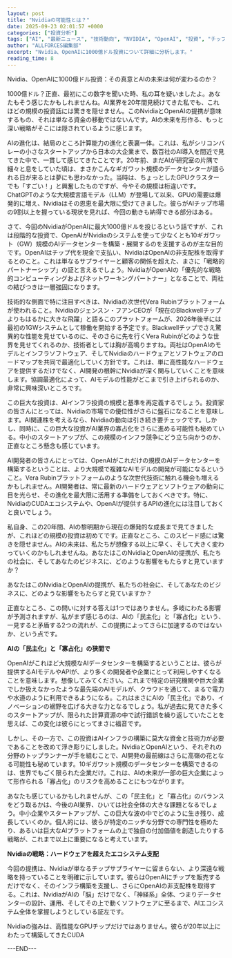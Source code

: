 ```yaml
---
layout: post
title: "Nvidiaの可能性とは？"
date: 2025-09-23 02:01:57 +0000
categories: ["投資分析"]
tags: ["AI", "最新ニュース", "技術動向", "NVIDIA", "OpenAI", "投資", "チップ"]
author: "ALLFORCES編集部"
excerpt: "Nvidia、OpenAIに1000億ドル投資について詳細に分析します。"
reading_time: 8
---
```


Nvidia、OpenAIに1000億ドル投資：その真意とAIの未来は何が変わるのか？

1000億ドル？正直、最初にこの数字を聞いた時、私の耳を疑いましたよ。あなたもそう感じたかもしれませんね。AI業界を20年間見続けてきた私でも、これほどの規模の投資話には驚きを隠せません。このNvidiaとOpenAIの提携が意味するもの、それは単なる資金の移動ではないんです。AIの未来を形作る、もっと深い戦略がそこには隠されているように感じます。

AIの進化は、結局のところ計算能力の進化と表裏一体。これは、私がシリコンバレーの小さなスタートアップから日本の大企業まで、数百社のAI導入を間近で見てきた中で、一貫して感じてきたことです。20年前、まだAIが研究室の片隅で細々と息をしていた頃は、まさかこんなギガワット規模のデータセンターが語られる日が来るとは夢にも思わなかった。当時は、ちょっとしたGPUクラスターでも「すごい！」と興奮したものですが、今やその規模は桁違いです。ChatGPTのような大規模言語モデル（LLM）が登場して以来、GPUの需要は爆発的に増え、Nvidiaはその恩恵を最大限に受けてきました。彼らがAIチップ市場の9割以上を握っている現状を見れば、今回の動きも納得できる部分はある。

さて、今回のNvidiaがOpenAIに最大1000億ドルを投じるという話ですが、これは段階的な投資で、OpenAIがNvidiaのシステムを使って少なくとも10ギガワット（GW）規模のAIデータセンターを構築・展開するのを支援するのが主な目的です。OpenAIはチップ代を現金で支払い、NvidiaはOpenAIの非支配株を取得するとのこと。これは単なるサプライヤーと顧客の関係を超えた、まさに「戦略的パートナーシップ」の証と言えるでしょう。NvidiaがOpenAIの「優先的な戦略的コンピューティングおよびネットワーキングパートナー」となることで、両社の結びつきは一層強固になります。

技術的な側面で特に注目すべきは、Nvidiaの次世代Vera Rubinプラットフォームが使われること。Nvidiaのジェンスン・フアンCEOが「現在のBlackwellチップよりもはるかに大きな飛躍」と語るこのプラットフォームが、2026年後半には最初の1GWシステムとして稼働を開始する予定です。Blackwellチップでさえ驚異的な性能を見せているのに、そのさらに先を行くVera Rubinがどのような世界を見せてくれるのか、技術者としては胸が高鳴りますね。両社はOpenAIのモデルとインフラソフトウェア、そしてNvidiaのハードウェアとソフトウェアのロードマップを共同で最適化していく方針です。これは、単に高性能なハードウェアを提供するだけでなく、AI開発の根幹にNvidiaが深く関与していくことを意味します。協調最適化によって、AIモデルの性能がどこまで引き上げられるのか、非常に興味深いところです。

この巨大な投資は、AIインフラ投資の規模と基準を再定義するでしょう。投資家の皆さんにとっては、Nvidiaの市場での優位性がさらに盤石になることを意味します。AI関連株を考えるなら、Nvidiaの動向は引き続き要チェックです。しかし、同時に、この巨大な投資がAI業界の寡占化をさらに進める可能性も秘めている。中小のスタートアップが、この規模のインフラ競争にどう立ち向かうのか、正直なところ懸念も感じています。

AI開発者の皆さんにとっては、OpenAIがこれだけの規模のAIデータセンターを構築するということは、より大規模で複雑なAIモデルの開発が可能になるということ。Vera Rubinプラットフォームのような次世代技術に触れる機会も増えるかもしれません。AI開発者は、常に最新のハードウェアとソフトウェアの動向に目を光らせ、その進化を最大限に活用する準備をしておくべきです。特に、NvidiaのCUDAエコシステムや、OpenAIが提供するAPIの進化には注目しておくと良いでしょう。

私自身、この20年間、AIの黎明期から現在の爆発的な成長まで見てきましたが、これほどの規模の投資は初めてです。正直なところ、このスピード感には驚きを隠せません。AIの未来は、私たちが想像する以上に早く、そして大きく変わっていくのかもしれませんね。あなたはこのNvidiaとOpenAIの提携が、私たちの社会に、そしてあなたのビジネスに、どのような影響をもたらすと見ていますか？

あなたはこのNvidiaとOpenAIの提携が、私たちの社会に、そしてあなたのビジネスに、どのような影響をもたらすと見ていますか？

正直なところ、この問いに対する答えは1つではありません。多岐にわたる影響が予測されますが、私がまず感じるのは、AIの「民主化」と「寡占化」という、一見すると矛盾する2つの流れが、この提携によってさらに加速するのではないか、という点です。

**AIの「民主化」と「寡占化」の狭間で**

OpenAIがこれほど大規模なAIデータセンターを構築するということは、彼らが提供するAIモデルやAPIが、より多くの開発者や企業にとって利用しやすくなることを意味します。想像してみてください。これまで特定の研究機関や巨大企業でしか扱えなかったような最先端のAIモデルが、クラウドを通じて、まるで電力や水道のように利用できるようになる。これはまさにAIの「民主化」であり、イノベーションの裾野を広げる大きな力となるでしょう。私が過去に見てきた多くのスタートアップが、限られた計算資源の中で試行錯誤を繰り返していたことを思えば、この変化は彼らにとってまさに福音です。

しかし、その一方で、この投資はAIインフラの構築に莫大な資金と技術力が必要であることを改めて浮き彫りにしました。NvidiaとOpenAIという、それぞれの分野のトップランナーが手を組むことで、AI開発の最前線はさらに高嶺の花となる可能性も秘めています。10ギガワット規模のデータセンターを構築できるのは、世界でもごく限られた企業だけ。これは、AIの未来が一部の巨大企業によって形作られる「寡占化」のリスクを高めることにもつながります。

あなたも感じているかもしれませんが、この「民主化」と「寡占化」のバランスをどう取るかは、今後のAI業界、ひいては社会全体の大きな課題となるでしょう。中小企業やスタートアップが、この巨大な波の中でどのように生き残り、成長していくのか。個人的には、彼らが特定のニッチな分野での専門性を極めたり、あるいは巨大なAIプラットフォームの上で独自の付加価値を創造したりする戦略が、これまで以上に重要になると考えています。

**Nvidiaの戦略：ハードウェアを超えたエコシステム支配**

今回の提携は、Nvidiaが単なるチップサプライヤーに留まらない、より深遠な戦略を持っていることを明確に示しています。彼らはOpenAIにチップを販売するだけでなく、そのインフラ構築を支援し、さらにOpenAIの非支配株を取得する。これは、NvidiaがAIの「脳」だけでなく、「神経系」全体、つまりデータセンターの設計、運用、そしてその上で動くソフトウェアに至るまで、AIエコシステム全体を掌握しようとしている証左です。

Nvidiaの強みは、高性能なGPUチップだけではありません。彼らが20年以上にわたって構築してきたCUDA

---END---